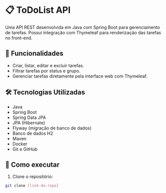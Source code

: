 # 📋 ToDoList API

Uma API REST desenvolvida em Java com Spring Boot para gerenciamento de tarefas. Possui integração com Thymeleaf para renderização das tarefas no front-end.

## 🚀 Funcionalidades
- Criar, listar, editar e excluir tarefas.
- Filtrar tarefas por status e grupo.
- Gerenciar tarefas diretamente pela interface web com Thymeleaf.

## 🛠️ Tecnologias Utilizadas
- Java
- Spring Boot
- Spring Data JPA
- JPA (Hibernate)
- Flyway (migração de banco de dados)
- Banco de dados H2
- Maven
- Docker
- Git e GitHub

## 🔧 Como executar
1. Clone o repositório:
```bash
git clone [link-do-repo]

